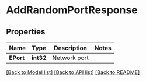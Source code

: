 # AddRandomPortResponse

## Properties

Name | Type | Description | Notes
------------ | ------------- | ------------- | -------------
**EPort** | **int32** | Network port | 

[[Back to Model list]](../README.md#documentation-for-models) [[Back to API list]](../README.md#documentation-for-api-endpoints) [[Back to README]](../README.md)


